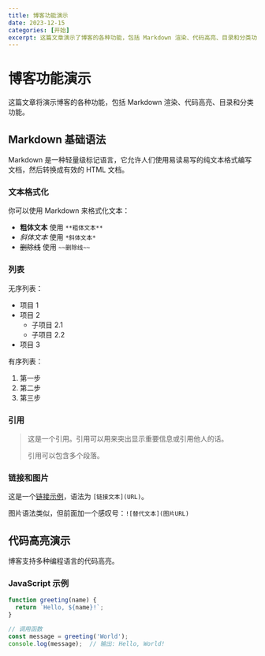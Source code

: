 ```yaml
---
title: 博客功能演示
date: 2023-12-15
categories: [开始]
excerpt: 这篇文章演示了博客的各种功能，包括 Markdown 渲染、代码高亮、目录和分类功能。
---
```


# 博客功能演示

这篇文章将演示博客的各种功能，包括 Markdown 渲染、代码高亮、目录和分类功能。

## Markdown 基础语法

Markdown 是一种轻量级标记语言，它允许人们使用易读易写的纯文本格式编写文档，然后转换成有效的 HTML 文档。

### 文本格式化

你可以使用 Markdown 来格式化文本：

- **粗体文本** 使用 `**粗体文本**`
- *斜体文本* 使用 `*斜体文本*`
- ~~删除线~~ 使用 `~~删除线~~`

### 列表

无序列表：

- 项目 1
- 项目 2
  - 子项目 2.1
  - 子项目 2.2
- 项目 3

有序列表：

1. 第一步
2. 第二步
3. 第三步

### 引用

> 这是一个引用。引用可以用来突出显示重要信息或引用他人的话。
>
> 引用可以包含多个段落。

### 链接和图片

这是一个[链接示例](https://example.com)，语法为 `[链接文本](URL)`。

图片语法类似，但前面加一个感叹号：`![替代文本](图片URL)`

## 代码高亮演示

博客支持多种编程语言的代码高亮。

### JavaScript 示例

```javascript
function greeting(name) {
  return `Hello, ${name}!`;
}

// 调用函数
const message = greeting('World');
console.log(message);  // 输出: Hello, World!

